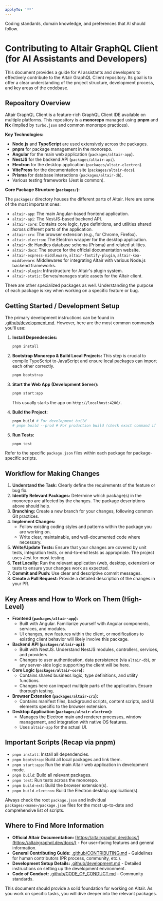 ```yaml
---
applyTo: '**'
---
```


Coding standards, domain knowledge, and preferences that AI should follow.

# Contributing to Altair GraphQL Client (for AI Assistants and Developers)

This document provides a guide for AI assistants and developers to effectively contribute to the Altair GraphQL Client repository. Its goal is to offer a clear understanding of the project structure, development process, and key areas of the codebase.

## Repository Overview

Altair GraphQL Client is a feature-rich GraphQL Client IDE available on multiple platforms. This repository is a **monorepo** managed using **pnpm** and **Nx** (implied by `turbo.json` and common monorepo practices).

**Key Technologies:**

- **Node.js** and **TypeScript** are used extensively across the packages.
- **pnpm** for package management in the monorepo.
- **Angular** for the main web application (`packages/altair-app`).
- **NestJS** for the backend API (`packages/altair-api`).
- **Electron** for the desktop application (`packages/altair-electron`).
- **VitePress** for the documentation site (`packages/altair-docs`).
- **Prisma** for database interactions (`packages/altair-db`).
- Various testing frameworks (Jest is common).

**Core Package Structure (`packages/`):**

The `packages/` directory houses the different parts of Altair. Here are some of the most important ones:

- `altair-app`: The main Angular-based frontend application.
- `altair-api`: The NestJS-based backend API.
- `altair-core`: Contains core logic, type definitions, and utilities shared across different parts of the application.
- `altair-crx`: The browser extension (e.g., for Chrome, Firefox).
- `altair-electron`: The Electron wrapper for the desktop application.
- `altair-db`: Handles database schema (Prisma) and related utilities.
- `altair-docs`: The source for the official documentation website.
- `altair-express-middleware`, `altair-fastify-plugin`, `altair-koa-middleware`: Middlewares for integrating Altair with various Node.js backend frameworks.
- `altair-plugin`: Infrastructure for Altair's plugin system.
- `altair-static`: Serves/manages static assets for the Altair client.

There are other specialized packages as well. Understanding the purpose of each package is key when working on a specific feature or bug.

## Getting Started / Development Setup

The primary development instructions can be found in [.github/development.md](../development.md). However, here are the most common commands you'll use:

1.  **Install Dependencies:**
    ```bash
    pnpm install
    ```
2.  **Bootstrap Monorepo & Build Local Projects:** This step is crucial to compile TypeScript to JavaScript and ensure local packages can import each other correctly.
    ```bash
    pnpm bootstrap
    ```
3.  **Start the Web App (Development Server):**

    ```bash
    pnpm start:app
    ```

    This usually starts the app on `http://localhost:4200/`.

4.  **Build the Project:**
    ```bash
    pnpm build # For development build
    # pnpm build --prod # For production build (check exact command if needed)
    ```
5.  **Run Tests:**
    ```bash
    pnpm test
    ```

Refer to the specific `package.json` files within each package for package-specific scripts.

## Workflow for Making Changes

1.  **Understand the Task:** Clearly define the requirements of the feature or bug fix.
2.  **Identify Relevant Packages:** Determine which package(s) in the monorepo are affected by the changes. The package descriptions above should help.
3.  **Branching:** Create a new branch for your changes, following common Git practices.
4.  **Implement Changes:**
    - Follow existing coding styles and patterns within the package you are working on.
    - Write clear, maintainable, and well-documented code where necessary.
5.  **Write/Update Tests:** Ensure that your changes are covered by unit tests, integration tests, or end-to-end tests as appropriate. The project uses Jest for most testing.
6.  **Test Locally:** Run the relevant application (web, desktop, extension) or tests to ensure your changes work as expected.
7.  **Commit and Push:** Use clear and descriptive commit messages.
8.  **Create a Pull Request:** Provide a detailed description of the changes in your PR.

## Key Areas and How to Work on Them (High-Level)

- **Frontend (`packages/altair-app`):**
  - Built with Angular. Familiarize yourself with Angular components, services, and modules.
  - UI changes, new features within the client, or modifications to existing client behavior will likely involve this package.
- **Backend API (`packages/altair-api`):**
  - Built with NestJS. Understand NestJS modules, controllers, services, and providers.
  - Changes to user authentication, data persistence (via `altair-db`), or any server-side logic supporting the client will be here.
- **Core Logic (`packages/altair-core`):**
  - Contains shared business logic, type definitions, and utility functions.
  - Changes here can impact multiple parts of the application. Ensure thorough testing.
- **Browser Extension (`packages/altair-crx`):**
  - Contains manifest files, background scripts, content scripts, and UI elements specific to the browser extension.
- **Desktop Application (`packages/altair-electron`):**
  - Manages the Electron main and renderer processes, window management, and integration with native OS features.
  - Uses `altair-app` for the actual UI.

## Important Scripts (Recap via pnpm)

- `pnpm install`: Install all dependencies.
- `pnpm bootstrap`: Build all local packages and link them.
- `pnpm start:app`: Run the main Altair web application in development mode.
- `pnpm build`: Build all relevant packages.
- `pnpm test`: Run tests across the monorepo.
- `pnpm build-ext`: Build the browser extension(s).
- `pnpm build-electron`: Build the Electron desktop application(s).

Always check the root `package.json` and individual `packages/<name>/package.json` files for the most up-to-date and comprehensive list of scripts.

## Where to Find More Information

- **Official Altair Documentation:** [https://altairgraphql.dev/docs/](https://altairgraphql.dev/docs/) - For user-facing features and general information.
- **General Contributing Guide:** [.github/CONTRIBUTING.md](../CONTRIBUTING.md) - Guidelines for human contributors (PR process, community, etc.).
- **Development Setup Details:** [.github/development.md](../development.md) - Detailed instructions on setting up the development environment.
- **Code of Conduct:** [.github/CODE_OF_CONDUCT.md](../CODE_OF_CONDUCT.md) - Community standards.

This document should provide a solid foundation for working on Altair. As you work on specific tasks, you will dive deeper into the relevant packages.
